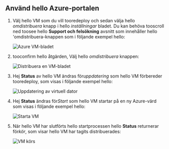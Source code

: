 ## <a name="use-hello-azure-portal"></a>Använd hello Azure-portalen
1. Välj hello VM som du vill tooredeploy och sedan välja hello *omdistribuera* knapp i hello *inställningar* bladet. Du kan behöva tooscroll ned toosee hello **Support och felsökning** avsnitt som innehåller hello 'omdistribuera-knappen som i följande exempel hello:
   
    ![Azure VM-bladet](./media/virtual-machines-common-redeploy-to-new-node/vmoverview.png)
2. tooconfirm hello åtgärden, Välj hello *omdistribuera* knappen:
   
    ![Distribuera en VM-bladet](./media/virtual-machines-common-redeploy-to-new-node/redeployvm.png)
3. Hej **Status** av hello VM ändras för*uppdatering* som hello VM förbereder tooredeploy, som visas i följande exempel hello:
   
    ![Uppdatering av virtuell dator](./media/virtual-machines-common-redeploy-to-new-node/vmupdating.png)
4. Hej **Status** ändras för*Start* som hello VM startar på en ny Azure-värd som visas i följande exempel hello:
   
    ![Starta VM](./media/virtual-machines-common-redeploy-to-new-node/vmstarting.png)
5. När hello VM har slutförts hello startprocessen hello **Status** returnerar för*kör*, som visar hello VM har tagits distribuerades:
   
    ![VM körs](./media/virtual-machines-common-redeploy-to-new-node/vmrunning.png)

